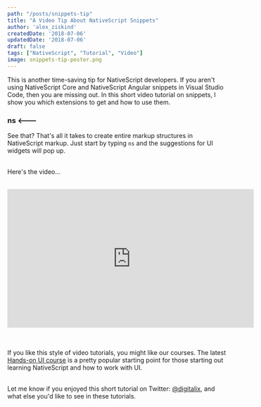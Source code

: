 ```yaml
---
path: "/posts/snippets-tip"
title: "A Video Tip About NativeScript Snippets"
author: 'alex_ziskind'
createdDate: '2018-07-06'
updatedDate: '2018-07-06'
draft: false
tags: ["NativeScript", "Tutorial", "Video"]
image: snippets-tip-poster.png
---
```


This is another time-saving tip for NativeScript developers. If you aren't using NativeScript Core and NativeScript Angular snippets in Visual Studio Code, then you are missing out. In this short video tutorial on snippets, I show you which extensions to get and how to use them.

### ns <---

See that? That's all it takes to create entire markup structures in NativeScript markup. Just start by typing `ns` and the suggestions for UI widgets will pop up.
<br/><br/>

Here's the video...
<br/><br/>

<div class="videoWrapper">
    <iframe width="560" height="315" src="https://www.youtube.com/embed/FB3PN-FZ6qI" frameborder="0" allowfullscreen></iframe>
</div>
<br/><br/>

If you like this style of video tutorials, you might like our courses. The latest [Hands-on UI course](https://nativescripting.com/course/nativescript-hands-on-ui) is a pretty popular starting point for those starting out learning NativeScript and how to work with UI.
<br/><br/>

Let me know if you enjoyed this short tutorial on Twitter: <a href="https://twitter.com/digitalix" target="_blank">@digitalix</a>, and what else you'd like to see in these tutorials.
